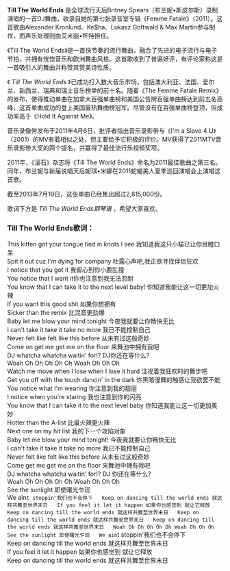 

**Till The World Ends** 是全球流行天后Britney
Spears（布兰妮•斯皮尔斯）录制演唱的一首DJ舞曲，收录自她的第七张录音室专辑《Femme Fatale》（2011）。这首歌由Alexander
Kronlund、Ke$ha、Lukasz Gottwald & Max Martin参与制作，而声乐处理则由艾米丽•怀特担任。

  
《Till The World
Ends》是一首快节奏的流行舞曲，融合了先进的电子流行与电子节拍，并拥有恍惚音乐和欧洲舞曲风格。这首歌收到了普遍好评，有评论家称这是一首吸引人的舞曲并称赞其赞美诗性质。

  
《 _Till The World Ends_ 》已成功打入数大音乐市场，包括澳大利亚、法国、爱尔兰、新西兰、瑞典和瑞士音乐榜单的前十名。随着《The
Femme Fatale
Remix》的发布，使得推动单曲在加拿大百强单曲榜和美国公告牌百强单曲榜达到前五名高峰，这首单曲成功的登上美国最热舞曲榜冠军。尽管没有在百强单曲榜登顶，但成功率高于《Hold
It Against Me》。

  
音乐录像带发布于2011年4月6日，批评者指出音乐录影带与《I'm a Slave 4
U》（2001）的MV有着相似之处，但主要给予它积极的评价。MV获得了2011MTV音乐录影带大奖的两个提名，并赢得了最佳流行乐视频奖项。

  
2011年，《滚石》杂志将《Till The World
Ends》命名为2011最佳歌曲之第三名。同年，布兰妮与新届说唱天后妮琪•米娜在2011蛇蝎美人夏季巡回演唱会上演唱这首歌。

  
截至2013年7月19日，这张单曲已经售出超过2,815,000份。

  
歌词下方是 _Till The World Ends钢琴谱_ ，希望大家喜欢。

### Till The World Ends歌词：

This kitten got your tongue tied in knots I see 我知道我这只小猫已让你目瞪口呆  
Spit it out cuz I'm dying for company 吐露心声吧,我正欲寻找伴侣狂欢  
I notice that you got it 我留心到你小鹿乱撞  
You notice that I want it你也注意到我无法忍耐  
You know that I can take it to the next level baby! 你知道我能让这一切更加火辣  
If you want this good shit 如果你想拥有  
Sicker than the remix 比混音更劲爆  
Baby let me blow your mind tonight 今夜我就要让你畅快无比  
I can't take it take it take no more 我已不能控制自己  
Never felt like felt like this before 从未有过这般奇妙  
Come on get me get me on the floor 来舞池中拥有我吧  
DJ whatcha whatcha waitin' for!? DJ你还在等什么?  
Woah Oh Oh Oh Oh Oh Woah Oh Oh Oh  
Watch me move when I lose when I lose it hard 注视着我狂欢时的舞步吧  
Get you off with the touch dancin' in the dark 你黑暗漫舞的触感让我欲罢不能  
You notice what I'm wearing 你注意到我的靓丽  
I notice when you're staring 我也注意到你的闪亮  
You know that I can take it to the next level baby 你知道我能让这一切更加美妙  
Hotter than the A-list 比最火辣更火辣  
Next one on my hit list 我的下一个攻陷对象  
Baby let me blow your mind tonight! 今夜我就要让你畅快无比  
I can't take it take it take no more 我已不能控制自己  
Never felt like felt like this before 从未有过这般奇妙  
Come get me get me on the floor 来舞池中拥有我吧  
DJ whatcha whatcha waitin' for!? DJ 你还在等什么?  
Woah Oh Oh Oh Oh Oh Woah Oh Oh Oh  
See the sunlight 即使曙光乍现  
We ain`t stoppin'我们也不会停下  
Keep on dancing till the world ends 就这样共舞至世界末日  
If you feel it let it happen 如果你也感觉到 就让它释放  
Keep on dancing till the world ends 就这样共舞至世界末日  
Keep on dancing till the world ends 就这样共舞至世界末日  
Keep on dancing till the world ends 就这样共舞至世界末日  
Woah Oh Oh Oh Oh Oh Woah Oh Oh Oh  
See the sunlight 即使曙光乍现  
We ain`t stoppin'我们也不会停下  
Keep on dancing till the world ends 就这样共舞至世界末日  
If you feel it let it happen 如果你也感觉到 就让它释放  
Keep on dancing till the world ends 就这样共舞至世界末日

